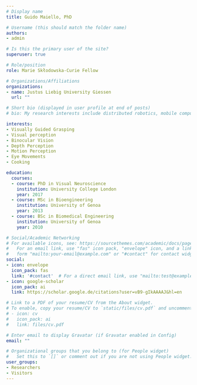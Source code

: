 ```yaml
---
# Display name
title: Guido Maiello, PhD

# Username (this should match the folder name)
authors:
- admin

# Is this the primary user of the site?
superuser: true

# Role/position
role: Marie Skłodowska-Curie Fellow

# Organizations/Affiliations
organizations:
- name: Justus Liebig University Giessen
  url: ""

# Short bio (displayed in user profile at end of posts)
# bio: My research interests include distributed robotics, mobile computing and programmable matter.

interests:
- Visually Guided Grasping
- Visual perception
- Binocular Vision
- Depth Perception
- Motion Perception
- Eye Movements
- Cooking

education:
  courses:
  - course: PhD in Visual Neuroscience
    institution: University College London
    year: 2017
  - course: MSc in Bioengineering
    institution: University of Genoa
    year: 2013
  - course: BSc in Biomedical Engineering
    institution: University of Genoa
    year: 2010

# Social/Academic Networking
# For available icons, see: https://sourcethemes.com/academic/docs/page-builder/#icons
#   For an email link, use "fas" icon pack, "envelope" icon, and a link in the
#   form "mailto:your-email@example.com" or "#contact" for contact widget.
social:
- icon: envelope
  icon_pack: fas
  link: '#contact'  # For a direct email link, use "mailto:test@example.org".
- icon: google-scholar
  icon_pack: ai
  link: https://scholar.google.de/citations?user=vB9-gIkAAAAJ&hl=en

# Link to a PDF of your resume/CV from the About widget.
# To enable, copy your resume/CV to `static/files/cv.pdf` and uncomment the lines below.
# - icon: cv
#   icon_pack: ai
#   link: files/cv.pdf

# Enter email to display Gravatar (if Gravatar enabled in Config)
email: ""

# Organizational groups that you belong to (for People widget)
#   Set this to `[]` or comment out if you are not using People widget.
user_groups:
- Researchers
- Visitors
---
```




